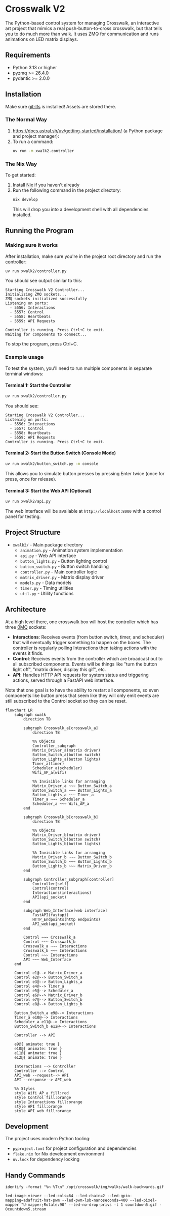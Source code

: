 # Crosswalk V2

The Python-based control system for managing Crosswalk, an interactive art project that mimics a real push-button-to-cross crosswalk, but that tells you to do much more than walk. It uses ZMQ for communication and runs animations on LED matrix displays.

## Requirements

- Python 3.13 or higher
- pyzmq >= 26.4.0
- pydantic >= 2.0.0

## Installation

Make sure [git-lfs](https://git-lfs.com/) is installed! Assets are stored there.

### The Normal Way

1. https://docs.astral.sh/uv/getting-started/installation/ (a Python package and project manager):
2. To run a command:
    ```bash 
    uv run -m xwalk2.controller
    ```

### The Nix Way

To get started:

1. Install [Nix](https://nixos.org/download.html) if you haven't already
2. Run the following command in the project directory:
   ```bash
   nix develop
   ```
   This will drop you into a development shell with all dependencies installed.

## Running the Program

### Making sure it works

After installation, make sure you're in the project root directory and run the controller:

```bash
uv run xwalk2/controller.py
```

You should see output similar to this:
```
Starting Crosswalk V2 Controller...
Initializing ZMQ sockets...
ZMQ sockets initialized successfully
Listening on ports:
  - 5556: Interactions
  - 5557: Control
  - 5558: Heartbeats
  - 5559: API Requests

Controller is running. Press Ctrl+C to exit.
Waiting for components to connect...
```

To stop the program, press Ctrl+C.

### Example usage

To test the system, you'll need to run multiple components in separate terminal windows:

#### Terminal 1: Start the Controller
```bash
uv run xwalk2/controller.py
```

You should see:
```
Starting Crosswalk V2 Controller...
Listening on ports:
  - 5556: Interactions
  - 5557: Control  
  - 5558: Heartbeats
  - 5559: API Requests
Controller is running. Press Ctrl+C to exit.
```

#### Terminal 2: Start the Button Switch (Console Mode)
```bash
uv run xwalk2/button_switch.py -m console
```

This allows you to simulate button presses by pressing Enter twice (once for press, once for release).

#### Terminal 3: Start the Web API (Optional)
```bash
uv run xwalk2/api.py
```

The web interface will be available at `http://localhost:8000` with a control panel for testing.

## Project Structure

- `xwalk2/` - Main package directory
  - `animation.py` - Animation system implementation
  - `api.py` - Web API interface
  - `button_lights.py` - Button lighting control
  - `button_switch.py` - Button switch handling
  - `controller.py` - Main controller logic
  - `matrix_driver.py` - Matrix display driver
  - `models.py` - Data models
  - `timer.py` - Timing utilities
  - `util.py` - Utility functions

## Architecture
At a high level there, one crosswalk box will host the controller which has three [0MQ](https://zeromq.org/) sockets:
- **Interactions**: Receives events (from button switch, timer, and scheduler) that will eventually trigger something to happen on the boxes. The controller is regularly polling Interactions then taking actions with the events it finds.
- **Control**: Receives events from the controller which are broadcast out to all subscribed components. Events will be things like "turn the button light off", "matrix driver, display this gif", etc.
- **API**: Handles HTTP API requests for system status and triggering actions, served through a FastAPI web interface.

Note that one goal is to have the ability to restart all components, so even components like button press that seem like they will only emit events are still subscribed to the Control socket so they can be reset.

```mermaid
flowchart LR
    subgraph xwalk
        direction TB

        subgraph Crosswalk_a[crosswalk_a]
            direction TB

            %% Objects
            Controller_subgraph
            Matrix_Driver_a(matrix driver)
            Button_Switch_a(button switch)
            Button_Lights_a(button lights)
            Timer_a(timer)
            Scheduler_a(scheduler)
            Wifi_AP_a(wifi)

            %% Invisible links for arranging
            Matrix_Driver_a ~~~ Button_Switch_a
            Button_Switch_a ~~~ Button_Lights_a
            Button_Lights_a ~~~ Timer_a
            Timer_a ~~~ Scheduler_a
            Scheduler_a ~~~ Wifi_AP_a
        end

        subgraph Crosswalk_b[crosswalk_b]
            direction TB

            %% Objects
            Matrix_Driver_b(matrix driver)
            Button_Switch_b(button switch)
            Button_Lights_b(button lights)

            %% Invisible links for arranging
            Matrix_Driver_b ~~~ Button_Switch_b
            Button_Switch_b ~~~ Button_Lights_b
            Button_Lights_b ~~~ Matrix_Driver_b
        end

        subgraph Controller_subgraph[controller]
            Controller[self]
            Control(control)
            Interactions(interactions)
            API(api_socket)
        end

        subgraph Web_Interface[web interface]
            FastAPI(fastapi)
            HTTP_Endpoints(http endpoints)
            API_web(api_socket)
        end

        Control ~~~ Crosswalk_a
        Control ~~~ Crosswalk_b
        Crosswalk_a ~~~ Interactions
        Crosswalk_b ~~~ Interactions
        Control ~~~ Interactions
        API ~~~ Web_Interface
    end

    Control e1@--> Matrix_Driver_a
    Control e2@--> Button_Switch_a
    Control e3@--> Button_Lights_a
    Control e4@--> Timer_a
    Control e5@--> Scheduler_a
    Control e6@--> Matrix_Driver_b
    Control e7@--> Button_Switch_b
    Control e8@--> Button_Lights_b

    Button_Switch_a e9@--> Interactions
    Timer_a e10@--> Interactions
    Scheduler_a e11@--> Interactions
    Button_Switch_b e12@--> Interactions

    Controller --> API

    e9@{ animate: true }
    e10@{ animate: true }
    e11@{ animate: true }
    e12@{ animate: true }

    Interactions --> Controller
    Controller --> Control
    API_web --request--> API
    API --response--> API_web

    %% Styles
    style Wifi_AP_a fill:red
    style Control fill:orange
    style Interactions fill:orange
    style API fill:orange
    style API_web fill:orange
```


## Development

The project uses modern Python tooling:
- `pyproject.toml` for project configuration and dependencies
- `flake.nix` for Nix development environment
- `uv.lock` for dependency locking

## Handy Commands

`identify -format "%n %T\n" /opt/crosswalk/img/walks/walk-backwards.gif`

`led-image-viewer --led-cols=64 --led-chain=2 --led-gpio-mapping=adafruit-hat-pwm --led-pwm-lsb-nanoseconds=400 --led-pixel-mapper "U-mapper;Rotate:90" --led-no-drop-privs -l 1 countdown5.gif -Ocountdown5.stream`